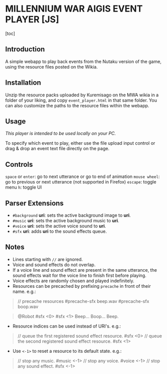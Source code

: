 # MILLENNIUM WAR AIGIS EVENT PLAYER [JS]

[toc]

## Introduction

A simple webapp to play back events from the Nutaku version of the game, using the resource files posted on the Wikia.

## Installation

Unzip the resource packs uploaded by Kuremisago on the MWA wikia in a folder of your liking, and copy `event_player.html` in that same folder. You can also customize the paths to the resource files within the webapp.

## Usage

*This player is intended to be used locally on your PC.*

To specify which event to play, either use the file upload input control or drag & drop an event text file directly on the page.

## Controls

`space` or `enter`: go to next utterance or go to end of animation
`mouse wheel`: go to previous or next utterance (not supported in Firefox)
`escape`: toggle menu
`h`: toggle UI

## Parser Extensions

- `#background` **uri**: sets the active background image to **uri**.
- `#music` **uri**: sets the active background music to **uri**.
- `#voice` **uri**: sets the active voice sound to **uri**.
- `#sfx` **uri**: adds **uri** to the sound effects queue.

## Notes

- Lines starting with `//` are ignored.
- Voice and sound effects do not overlap.
- If a voice line and sound effect are present in the same utterance, the sound effects wait for the voice line to finish first before playing.
- Voice effects are randomly chosen and played indefinitely.
- Resources can be precached by prefixing `precache` in front of their name. e.g.:

> // precache resources
  #precache-sfx beep.wav
  #precache-sfx boop.wav
  
>  @Robot
  #sfx <0>
  #sfx <1>
  Beep... Boop... Beep.

- Resource indices can be used instead of URI's. e.g.:

> // queue the first registered sound effect resource.
  #sfx <0>
  // queue the second registered sound effect resource.
  #sfx <1>

- Use `<-1>` to reset a resource to its default state. e.g.:

> // stop any music.
  #music <-1>
  // stop any voice.
  #voice <-1>
  // stop any sound effect.
  #sfx <-1>
